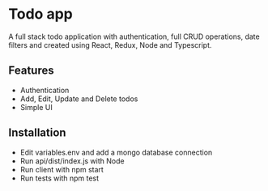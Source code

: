 # Todo app
A full stack todo application with authentication, full CRUD operations, date filters and created using React, Redux, Node and Typescript.

## Features
* Authentication
* Add, Edit, Update and Delete todos
* Simple UI

## Installation
* Edit variables.env and add a mongo database connection
* Run api/dist/index.js with Node
* Run client with npm start
* Run tests with npm test
